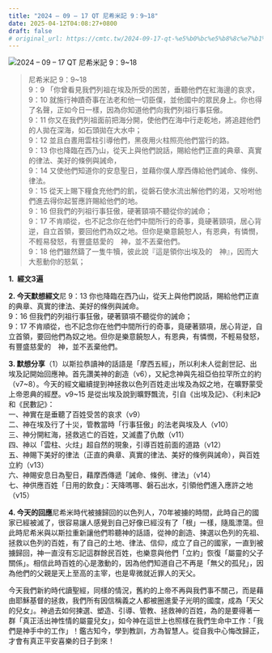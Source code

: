 ```yaml
---
title: "2024 – 09 – 17 QT 尼希米記 9：9~18"
date: 2025-04-12T04:08:27+0800
draft: false
# original_url: https://cmtc.tw/2024-09-17-qt-%e5%b0%bc%e5%b8%8c%e7%b1%b3%e8%a8%98-9%ef%bc%9a918
---
```


![2024 – 09 – 17 QT 尼希米記 9：9\~18](/images/qt.jpg  "2024 – 09 – 17 QT 尼希米記 9：9\~18")

> 尼希米記 9：9\~18  
> 9：9 「你曾看見我們列祖在埃及所受的困苦，垂聽他們在紅海邊的哀求，  
> 9：10 就施行神蹟奇事在法老和他一切臣僕，並他國中的眾民身上。你也得了名聲，正如今日一樣，因為你知道他們向我們列祖行事狂傲。  
> 9：11 你又在我們列祖面前把海分開，使他們在海中行走乾地，將追趕他們的人拋在深海，如石頭拋在大水中；  
> 9：12 並且白晝用雲柱引導他們，黑夜用火柱照亮他們當行的路。  
> 9：13 你也降臨在西乃山，從天上與他們說話，賜給他們正直的典章、真實的律法、美好的條例與誡命，  
> 9：14 又使他們知道你的安息聖日，並藉你僕人摩西傳給他們誡命、條例、律法。  
> 9：15 從天上賜下糧食充他們的飢，從磐石使水流出解他們的渴，又吩咐他們進去得你起誓應許賜給他們的地。  
> 9：16 但我們的列祖行事狂傲，硬著頸項不聽從你的誡命；  
> 9：17 不肯順從，也不記念你在他們中間所行的奇事，竟硬著頸項，居心背逆，自立首領，要回他們為奴之地。但你是樂意饒恕人，有恩典，有憐憫，不輕易發怒，有豐盛慈愛的　神，並不丟棄他們。  
> 9：18 他們雖然鑄了一隻牛犢，彼此說『這是領你出埃及的　神』，因而大大惹動你的怒氣；

**1.  經文3遍**

**2. 今天默想經文**尼 9：13 你也降臨在西乃山，從天上與他們說話，賜給他們正直的典章、真實的律法、美好的條例與誡命。  
9：16 但我們的列祖行事狂傲，硬著頸項不聽從你的誡命；  
9：17 不肯順從，也不記念你在他們中間所行的奇事，竟硬著頸項，居心背逆，自立首領，要回他們為奴之地。但你是樂意饒恕人，有恩典，有憐憫，不輕易發怒，有豐盛慈愛的　神，並不丟棄他們。

**3. 默想分享**（1）以斯拉恭讀神的話語是「摩西五經」，所以利未人從創世記、出埃及記開始回應神。首先讚美神的創造（v6），又紀念神與先祖亞伯拉罕所立的約（v7\~8）。今天的經文繼續提到神拯救以色列百姓走出埃及為奴之地，在曠野蒙受上帝恩典的經歷。v9\~15 是從出埃及說到曠野飄流，引自《出埃及記》、《利未記》和《民數記》：  
一、神實在是垂聽了百姓受苦的哀求（v9）  
二、神在埃及行了十災，管教當時「行事狂傲」的法老與埃及人（v10）  
三、神分開紅海，拯救逃亡的百姓，又滅盡了仇敵（v11）  
四、神以「雲柱、火炷」超自然的現象，引導百姓前面的道路（v12）  
五、神賜下美好的律法（正直的典章、真實的律法、美好的條例與誡命），與百姓立約（v13）  
六、神賜安息日為聖日，藉摩西傳遞「誡命、條例、律法」（v14）  
七、神供應百姓「日用的飲食」：天降嗎哪、磐石出水，引領他們進入應許之地（v15）

**4. 今天的回應**尼希米時代被擄歸回的以色列人，70年被擄的時間，此時自己的國家已經被滅了，很容易讓人感覺到自己好像已經沒有了「根」一樣，隨風漂蕩。但此時尼希米與以斯拉重新讓他們聆聽神的話語，從神的創造、揀選以色列的先祖、拯救以色列的百姓，有了自己的土地、律法、信仰，成立了自己的國家，一直到被擄歸回，神一直沒有忘記這群餘民百姓，也樂意與他們「立約」恢復「屬靈的父子關係」。相信此時百姓的心是激動的，因為他們知道自己不再是「無父的孤兒」，因為他們的父親是天上至高的主宰，也是卑微就近罪人的天父。

今天我們新約時代讀聖經，同樣的情況，舊約的上帝不再與我們事不關己，而是藉由耶穌基督的拯救，我們所有因信稱義之人都被圈進愛子光明的國度，成為「天父的兒女」。神過去如何揀選、塑造、引導、管教、拯救神的百姓，為的是要得著一群「真正活出神性情的屬靈兒女」，如今神在這世上也照樣在我們生命中工作：「我們是神手中的工作」！鑑古知今，學到教訓，方為智慧人。從自我中心悔改歸正，才會有真正平安喜樂的日子到來！